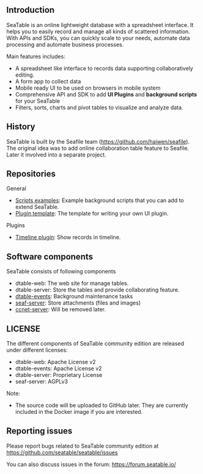 ## Introduction

SeaTable is an online lightweight database with a spreadsheet interface. It helps you to easily record and manage all kinds of scattered information. With APIs and SDKs, you can quickly scale to your needs, automate data processing and automate business processes.

Main features includes:

* A spreadsheet like interface to records data supporting collaboratively editing.
* A form app to collect data
* Mobile ready UI to be used on browsers in mobile system
* Comprehensive API and SDK to add **UI Plugins** and **background scripts** for your SeaTable
* Filters, sorts, charts and pivot tables to visualize and analyze data.

## History

SeaTable is built by the Seafile team (https://github.com/haiwen/seafile). The original idea was to add online collaboration table feature to Seafile. Later it involved into a separate project.

## Repositories

General

* [Scripts examples](https://github.com/seatable/seatable-scripts-examples): Example background scripts that you can add to extend SeaTable.
* [Plugin template](https://github.com/seatable/seatable-plugin-template): The template for writing your own UI plugin.

Plugins

* [Timeline plugin](https://github.com/seatable/seatable-plugin-timeline): Show records in timeline.


## Software components

SeaTable consists of following components

* dtable-web: The web site for manage tables.
* dtable-server: Store the tables and provide collaborating feature.
* [dtable-events](https://github.com/seatable/dtable-events): Background maintenance tasks
* [seaf-server](https://github.com/haiwen/seafile): Store attachments (files and images)
* [ccnet-server](https://github.com/haiwen/ccnet-server): Will be removed later.

## LICENSE

The different components of SeaTable community edition are released under different licenses:

* dtable-web: Apache License v2
* dtable-events: Apache License v2
* dtable-server: Proprietary License
* seaf-server: AGPLv3

Note:

* The source code will be uploaded to GitHub later. They are currently included in the Docker image if you are interested.

## Reporting issues

Please report bugs related to SeaTable community edition at https://github.com/seatable/seatable/issues

You can also discuss issues in the forum: https://forum.seatable.io/

